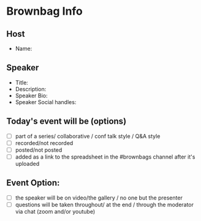 # Brownbag Info
## Host
- Name:

## Speaker
- Title:
- Description:
- Speaker Bio:
- Speaker Social handles:

## Today's event will be (options)
- [ ] part of a series/ collaborative / conf talk style / Q&A style
- [ ] recorded/not recorded
- [ ] posted/not posted    
- [ ] added as a link to the spreadsheet in the #brownbags channel after it's uploaded
     
## Event Option:     
- [ ] the speaker will be on video/the gallery / no one but the presenter
- [ ] questions will be taken throughout/ at the end / through the moderator via chat (zoom and/or youtube)
